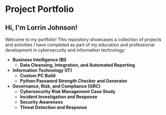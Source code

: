 # Project Portfolio

## Hi, I'm Lorrin Johnson!
Welcome to my portfolio! This repository showcases a collection of projects and activities I have completed as part of my education and professional development in cybersecurity and information technology:

- **Business Intelligence (BI)**
  - **Data Cleansing, Integration, and Automated Reporting**
- **Information Technology (IT)**
  - **Custom PC Build**
  - **Python Password Strength Checker and Generator**
- **Governance, Risk, and Compliance (GRC)**
  - **Cybersecurity Risk Management Case Study**
  - **Incident Investigation and Response**
  - **Security Awareness**
  - **Threat Detection and Response**
